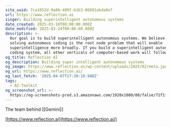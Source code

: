 ```yaml
---
site_uuid: 7ca1652d-9a8b-409f-b1b3-06691abda9e7
url: https://www.reflection.ai
zinger: Building superintelligent autonomous systems
date_created: 2025-03-10T00:00:00.000Z
date_modified: 2025-03-24T00:00:00.000Z
description: >-
  Our goal is to build superintelligent autonomous systems. We believe that
  solving autonomous coding is the root node problem that will enable
  superintelligence more broadly. If you build a superintelligent autonomous
  coding system, all other verticals of computer-based work will follow.
og_title: Reflection AI
og_description: Building super intelligent autonomous systems
og_image: https://www.reflection.ai/wp-content/uploads/2025/02/meta.jpg
og_url: https://www.reflection.ai/
og_last_fetch: '2025-04-07T17:38:10.988Z'
tags:
  - AI-Toolkit
og_screenshot_url: >-
  https://og-screenshots-prod.s3.amazonaws.com/1920x1080/80/false/71f1f4a9f1afdd8df29ee9048d2d41c1e91e9f6637a2d4b297beee9e5ed80ea8.jpeg
---
```


The team behind [[Gemini]]

[https://www.reflection.ai](https://www.reflection.ai/)